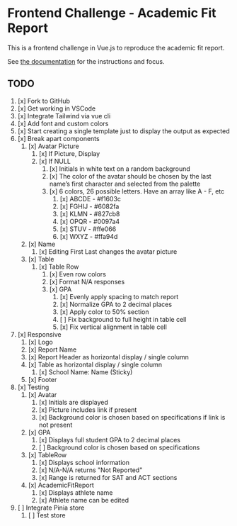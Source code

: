 # Frontend Challenge - Academic Fit Report

This is a frontend challenge in Vue.js to reproduce the academic fit report.

See [the documentation](documentation/index.md) for the instructions and focus.

## TODO

1. [x] Fork to GitHub
2. [x] Get working in VSCode
3. [x] Integrate Tailwind via vue cli
4. [x] Add font and custom colors
5. [x] Start creating a single template just to display the output as expected
6. [x] Break apart components
    1. [x] Avatar Picture
        1. [x] If Picture, Display
        2. [x] If NULL
            1. [x] Initials in white text on a random background
            2. [x] The color of the avatar should be chosen by the last name’s first character and selected from the palette
            3. [x] 6 colors, 26 possible letters. Have an array like A - F, etc
                1. [x] ABCDE - #f1603c
                2. [x] FGHIJ - #6082fa
                3. [x] KLMN - #827cb8
                4. [x] OPQR - #0097a4
                5. [x] STUV - #ffe066
                6. [x] WXYZ - #ffa94d
    2. [x] Name
        1. [x] Editing First Last changes the avatar picture
    3. [x] Table
        1. [x] Table Row
            1. [x] Even row colors
            2. [x] Format N/A responses
            3. [x] GPA
                1. [x] Evenly apply spacing to match report
                2. [x] Normalize GPA to 2 decimal places
                3. [x] Apply color to 50% section
                4. [ ] Fix background to full height in table cell
                5. [x] Fix vertical alignment in table cell
7. [x] Responsive
    1. [x] Logo
    2. [x] Report Name
    3. [x] Report Header as horizontal display / single column
    4. [x] Table as horizontal display / single column
        1. [x] School Name: Name (Sticky)
    5. [x] Footer
8. [x] Testing
    1. [x] Avatar
        1. [x] Initials are displayed
        2. [x] Picture includes link if present
        3. [x] Background color is chosen based on specifications if link is not present
    2. [x] GPA
        1. [x] Displays full student GPA to 2 decimal places
        2. [ ] Background color is chosen based on specifications
    3. [x] TableRow
        1. [x] Displays school information
        2. [x] N/A-N/A returns "Not Reported"
        3. [x] Range is returned for SAT and ACT sections
    4. [x] AcademicFitReport
        1. [x] Displays athlete name
        2. [x] Athlete name can be edited
9. [ ] Integrate Pinia store
    1. [ ] Test store
